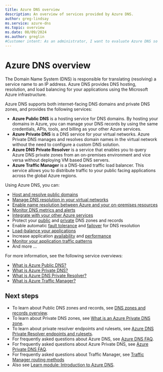 ```yaml
---
title: Azure DNS overview
description: An overview of services provided by Azure DNS.
author: greg-lindsay
ms.service: azure-dns
ms.topic: overview
ms.date: 08/09/2024
ms.author: greglin
#Customer intent: As an administrator, I want to evaluate Azure DNS so I can determine if I want to use it instead of my current DNS service.
---
```


# Azure DNS overview

The Domain Name System (DNS) is responsible for translating (resolving) a service name to an IP address. Azure DNS provides DNS hosting, resolution, and load balancing for your applications using the Microsoft Azure infrastructure. 

Azure DNS supports both internet-facing DNS domains and private DNS zones, and provides the following services:
- **Azure Public DNS** is a hosting service for DNS domains. By hosting your domains in Azure, you can manage your DNS records by using the same credentials, APIs, tools, and billing as your other Azure services.
- **Azure Private DNS** is a DNS service for your virtual networks. Azure Private DNS manages and resolves domain names in the virtual network without the need to configure a custom DNS solution. 
- **Azure DNS Private Resolver** is a service that enables you to query Azure DNS private zones from an on-premises environment and vice versa without deploying VM based DNS servers.
- **Azure Traffic Manager** is a DNS-based traffic load balancer. This service allows you to distribute traffic to your public facing applications across the global Azure regions.

Using Azure DNS, you can:

* [Host and resolve public domains](/azure/dns/dns-delegate-domain-azure-dns)
* [Manage DNS resolution in your virtual networks](/azure/dns/private-dns-privatednszone) 
* [Enable name resolution between Azure and your on-premises resources](/azure/dns/private-resolver-hybrid-dns)
* [Monitor DNS metrics and alerts](/azure/dns/dns-alerts-metrics)
* [Integrate with your other Azure services](/azure/dns/dns-for-azure-services)
* Protect your [public](/azure/dns/dns-protect-zones-recordsets) and [private](/azure/dns/dns-protect-private-zones-recordsets) DNS zones and records
* Enable automatic [fault tolerance](/azure/dns/private-resolver-reliability) and [failover](/azure/dns/tutorial-dns-private-resolver-failover) for DNS resolution
* [Load-balance your applications](/azure/traffic-manager/traffic-manager-how-it-works)
* Increase application [availability](/azure/traffic-manager/traffic-manager-monitoring) and [performance](/azure/traffic-manager/traffic-manager-configure-performance-routing-method)
* [Monitor your application traffic patterns](/azure/traffic-manager/traffic-manager-traffic-view-overview)
* And more ...

For more information, see the following service overviews:

- [What is Azure Public DNS?](public-dns-overview.md)
- [What is Azure Private DNS?](private-dns-overview.md)
- [What is Azure DNS Private Resolver?](dns-private-resolver-overview.md)
- [What is Azure Traffic Manager?](/azure/traffic-manager/traffic-manager-overview)

## Next steps

* To learn about Public DNS zones and records, see [DNS zones and records overview](dns-zones-records.md).
* To learn about Private DNS zones, see [What is an Azure Private DNS zone](private-dns-privatednszone.md).
* To learn about private resolver endpoints and rulesets, see [Azure DNS Private Resolver endpoints and rulesets](private-resolver-endpoints-rulesets.md).
* For frequently asked questions about Azure DNS, see [Azure DNS FAQ](dns-faq-private.yml).
* For frequently asked questions about Azure Private DNS, see [Azure Private DNS FAQ](dns-faq.yml).
* For frequently asked questions about Traffic Manager, see [Traffic Manager routing methods](/azure/traffic-manager/traffic-manager-faqs)
* Also see [Learn module: Introduction to Azure DNS](/training/modules/intro-to-azure-dns).
